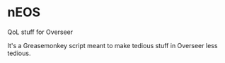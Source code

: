 # nEOS
QoL stuff for Overseer

It's a Greasemonkey script meant to make tedious stuff in Overseer less tedious.
